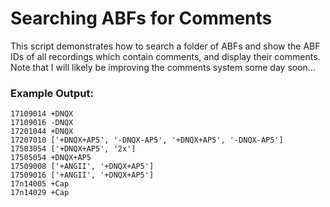 # Searching ABFs for Comments

This script demonstrates how to search a folder of ABFs and show the ABF IDs of all recordings which contain comments, and display their comments. Note that I will likely be improving the comments system some day soon...

### Example Output:

```
17109014 +DNQX
17109016 -DNQX
17201044 +DNQX
17207010 ['+DNQX+AP5', '-DNQX-AP5', '+DNQX+AP5', '-DNQX-AP5']
17503054 ['+DNQX+AP5', '2x']
17505054 +DNQX+AP5
17509008 ['+ANGII', '+DNQX+AP5']
17509016 ['+ANGII', '+DNQX+AP5']
17n14005 +Cap
17n14029 +Cap
```